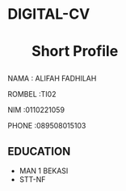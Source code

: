 <!DOCTYPE html>
<html>
  <head> 
    <meta charset="utf-8">
    <meta http-equiv="x-UA-Compatible" content ="I E =edge">
    <H1>DIGITAL-CV</H1>
  </head>
  <body>
   <head>
     <title><p style=”text-align: center”>CURRICULUM VITAE</p></title>
<h1><ol><b>Short Profile</b></ol></h1><div id="header"></div>
<div class="left"></div>
<div class="stuff">
      </head>
   </body> 
    <p>NAMA     : ALIFAH FADHILAH</p>
    <P>ROMBEL   :TI02</P>
    <P>NIM      :0110221059</P>
    <P>PHONE    :089508015103</P>

<h2>EDUCATION</h2>
<ul>
<li>MAN 1 BEKASI</li>
<li>STT-NF</li>
</ul>

  </body>
  </html>
